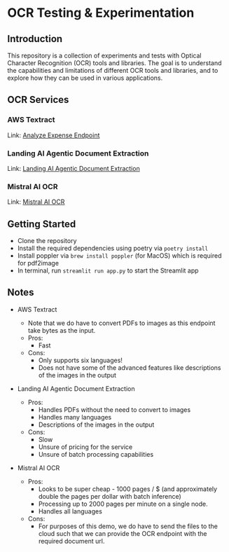 # OCR Testing & Experimentation

## Introduction

This repository is a collection of experiments and tests with Optical Character Recognition (OCR) tools and libraries. The goal is to understand the capabilities and limitations of different OCR tools and libraries, and to explore how they can be used in various applications.

## OCR Services 

### AWS Textract
Link: [Analyze Expense Endpoint](https://docs.aws.amazon.com/textract/latest/dg/API_AnalyzeExpense.html)

### Landing AI Agentic Document Extraction 
Link: [Landing AI Agentic Document Extraction](https://support.landing.ai/docs/document-extraction)

### Mistral AI OCR 
Link: [Mistral AI OCR](https://docs.mistral.ai/api/#tag/ocr)

## Getting Started

- Clone the repository
- Install the required dependencies using poetry via `poetry install`
- Install poppler via `brew install poppler` (for MacOS) which is required for pdf2image
- In terminal, run `streamlit run app.py` to start the Streamlit app

## Notes 
- AWS Textract 
  - Note that we do have to convert PDFs to images as this endpoint take bytes as the input.
  - Pros: 
    - Fast
  - Cons: 
    - Only supports six languages! 
    - Does not have some of the advanced features like descriptions of the images in the output
  
- Landing AI Agentic Document Extraction
  - Pros: 
    - Handles PDFs without the need to convert to images
    - Handles many languages 
    - Descriptions of the images in the output
  - Cons:
    - Slow
    - Unsure of pricing for the service
    - Unsure of batch processing capabilities

- Mistral AI OCR
  - Pros: 
    - Looks to be super cheap - 1000 pages / $ (and approximately double the pages per dollar with batch inference)
    - Processing up to 2000 pages per minute on a single node.
    - Handles all languages
  - Cons:
    - For purposes of this demo, we do have to send the files to the cloud such that we can provide the OCR endpoint with the required document url. 